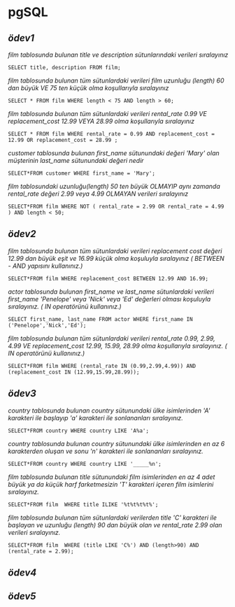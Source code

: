 # pgSQL

## *ödev1*
*film tablosunda bulunan title ve description sütunlarındaki verileri sıralayınız*

`SELECT title, description FROM film;`

*film tablosunda bulunan tüm sütunlardaki verileri film uzunluğu (length) 60 dan büyük VE 75 ten küçük olma koşullarıyla sıralayınız*

`SELECT * FROM film WHERE length < 75 AND length > 60;`

*film tablosunda bulunan tüm sütunlardaki verileri rental_rate 0.99 VE replacement_cost 12.99 VEYA 28.99 olma koşullarıyla sıralayınız*

`SELECT * FROM film WHERE rental_rate = 0.99 AND replacement_cost = 12.99 OR replacement_cost = 28.99 ; `

*customer tablosunda bulunan first_name sütunundaki değeri 'Mary' olan müşterinin last_name sütunundaki değeri nedir*

`SELECT*FROM customer WHERE first_name = 'Mary';`

*film tablosundaki uzunluğu(length) 50 ten büyük OLMAYIP aynı zamanda rental_rate değeri 2.99 veya 4.99 OLMAYAN verileri sıralayınız*

`SELECT*FROM film WHERE NOT ( rental_rate = 2.99 OR rental_rate = 4.99 ) AND length < 50;`

## *ödev2*
*film tablosunda bulunan tüm sütunlardaki verileri replacement cost değeri 12.99 dan büyük eşit ve 16.99 küçük olma koşuluyla sıralayınız ( BETWEEN - AND yapısını kullanınız.)*

`SELECT*FROM film
WHERE replacement_cost BETWEEN 12.99 AND 16.99;
`

*actor tablosunda bulunan first_name ve last_name sütunlardaki verileri first_name 'Penelope' veya 'Nick' veya 'Ed' değerleri olması koşuluyla sıralayınız. ( IN operatörünü kullanınız.)*

`SELECT first_name, last_name FROM actor
WHERE first_name IN ('Penelope','Nick','Ed');`

*film tablosunda bulunan tüm sütunlardaki verileri rental_rate 0.99, 2.99, 4.99 VE replacement_cost 12.99, 15.99, 28.99 olma koşullarıyla sıralayınız. ( IN operatörünü kullanınız.)*

`SELECT*FROM film
WHERE (rental_rate IN (0.99,2.99,4.99)) AND (replacement_cost IN (12.99,15.99,28.99));`

## *ödev3*
*country tablosunda bulunan country sütunundaki ülke isimlerinden 'A' karakteri ile başlayıp 'a' karakteri ile sonlananları sıralayınız.*

`SELECT*FROM country
WHERE country LIKE 'A%a';`

*country tablosunda bulunan country sütunundaki ülke isimlerinden en az 6 karakterden oluşan ve sonu 'n' karakteri ile sonlananları sıralayınız.*

`SELECT*FROM country
WHERE country LIKE '_____%n';`

*film tablosunda bulunan title sütunundaki film isimlerinden en az 4 adet büyük ya da küçük harf farketmesizin 'T' karakteri içeren film isimlerini sıralayınız.*

`SELECT*FROM film 
WHERE title ILIKE '%t%t%t%t%';`

*film tablosunda bulunan tüm sütunlardaki verilerden title 'C' karakteri ile başlayan ve uzunluğu (length) 90 dan büyük olan ve rental_rate 2.99 olan verileri sıralayınız.*

`SELECT*FROM film 
WHERE (title LIKE 'C%') AND (length>90) AND (rental_rate = 2.99);
`

## *ödev4*
## *ödev5*

